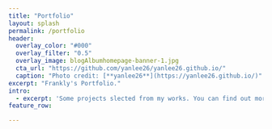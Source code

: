 ```yaml
---
title: "Portfolio"
layout: splash
permalink: /portfolio
header:
  overlay_color: "#000"
  overlay_filter: "0.5"
  overlay_image: blogAlbumhomepage-banner-1.jpg
  cta_url: "https://github.com/yanlee26/yanlee26.github.io/"
  caption: "Photo credit: [**yanlee26**](https://yanlee26.github.io/)"
excerpt: "Frankly's Portfolio."
intro: 
  - excerpt: 'Some projects slected from my works. You can find out more via my Github Repositry List.'
feature_row:

---
```


